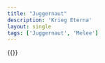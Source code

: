 ```yaml
---
title: "Juggernaut"
description: 'Krieg Eterna'
layout: single
tags: ['Juggernaut', 'Melee']
---
```

{{<card-detail-page title="Juggernaut" artwork="Leonidas at Thermopylae by Jacques-Louis David (1814)" />}}